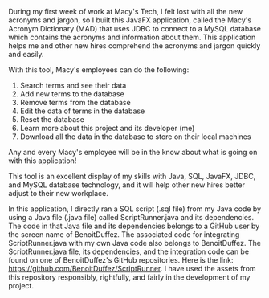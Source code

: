 During my first week of work at Macy's Tech, I felt lost with all the new acronyms and jargon, so I built this JavaFX application, called the Macy's Acronym Dictionary (MAD) that uses JDBC to connect to a MySQL database which contains the acronyms and information about them. This application helps me and other new hires comprehend the acronyms and jargon quickly and easily.

With this tool, Macy's employees can do the following:
1. Search terms and see their data
2. Add new terms to the database 
3. Remove terms from the database 
4. Edit the data of terms in the database 
5. Reset the database
6. Learn more about this project and its developer (me)
7. Download all the data in the database to store on their local machines

Any and every Macy's employee will be in the know about what is going on with this application!

This tool is an excellent display of my skills with Java, SQL, JavaFX, JDBC, and MySQL database technology, and it will help other new hires better adjust to their new workplace.

In this application, I directly ran a SQL script (.sql file) from my Java code by using a Java file (.java file) called ScriptRunner.java and its dependencies. The code in that Java file and its dependencies belongs to a GitHub user by the screen name of BenoitDuffez. The associated code for integrating ScriptRunner.java with my own Java code also belongs to BenoitDuffez. The ScriptRunner.java file, its dependencies, and the integration code can be found on one of BenoitDuffez's GitHub repositories. Here is the link: https://github.com/BenoitDuffez/ScriptRunner. I have used the assets from this repository responsibly, rightfully, and fairly in the development of my project.

